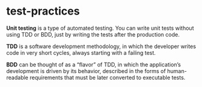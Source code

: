 # test-practices

**Unit testing** is a type of automated testing. You can write unit tests without
using TDD or BDD, just by writing the tests after the production code.

**TDD** is a software development methodology, in which the developer writes
code in very short cycles, always starting with a failing test.

**BDD** can be thought of as a “flavor” of TDD, in which the application’s development is driven by its behavior, described in the forms of human-readable
requirements that must be later converted to executable tests.
